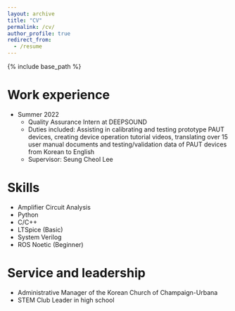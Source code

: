 ```yaml
---
layout: archive
title: "CV"
permalink: /cv/
author_profile: true
redirect_from:
  - /resume
---
```


{% include base_path %}

Work experience
======
* Summer 2022
  * Quality Assurance Intern at DEEPSOUND
  * Duties included: Assisting in calibrating and testing prototype PAUT devices, creating device operation tutorial videos, translating over 15 user manual documents and testing/validation data of PAUT devices from Korean to English
  * Supervisor: Seung Cheol Lee

Skills
======
* Amplifier Circuit Analysis 
* Python
* C/C++
* LTSpice (Basic)
* System Verilog 
* ROS Noetic (Beginner)

Service and leadership
======
* Administrative Manager of the Korean Church of Champaign-Urbana 
* STEM Club Leader in high school
